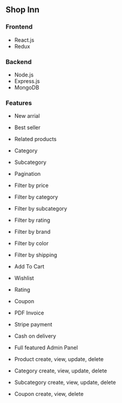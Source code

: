 ## Shop Inn

### Frontend

- React.js
- Redux

### Backend

- Node.js
- Express.js
- MongoDB

### Features

- New arrial
- Best seller
- Related products
- Category
- Subcategory
- Pagination
- Filter by price
- Filter by category
- Filter by subcategory
- Filter by rating
- Filter by brand
- Filter by color
- Filter by shipping
- Add To Cart
- Wishlist
- Rating
- Coupon
- PDF Invoice

- Stripe payment
- Cash on delivery

- Full featured Admin Panel
- Product create, view, update, delete
- Category create, view, update, delete
- Subcategory create, view, update, delete
- Coupon create, view, delete
